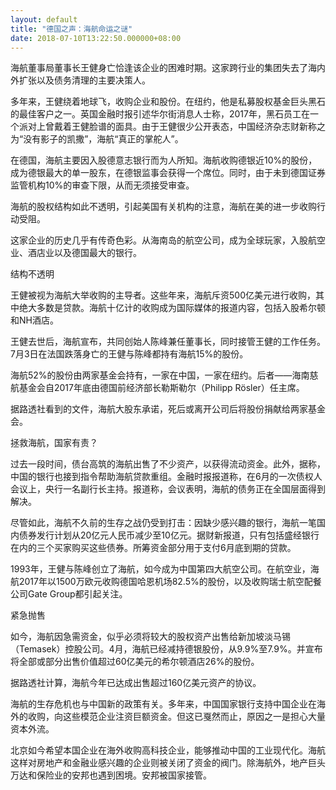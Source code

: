 ```yaml
---
layout: default
title: "德国之声：海航命运之谜"
date: 2018-07-10T13:22:50.000000+08:00
---
```


海航董事局董事长王健身亡恰逢该企业的困难时期。这家跨行业的集团失去了海内外扩张以及债务清理的主要决策人。

多年来，王健绕着地球飞，收购企业和股份。在纽约，他是私募股权基金巨头黑石的最佳客户之一。英国金融时报引述华尔街消息人士称，2017年，黑石员工在一个派对上曾戴着王健脸谱的面具。由于王健很少公开表态，中国经济杂志财新称之为“没有影子的凯撒”，海航“真正的掌舵人”。

在德国，海航主要因入股德意志银行而为人所知。海航收购德银近10%的股份，成为德银最大的单一股东，在德银监事会获得一个席位。同时，由于未到德国证券监管机构10%的审查下限，从而无须接受审查。

海航的股权结构如此不透明，引起美国有关机构的注意，海航在美的进一步收购行动受阻。

这家企业的历史几乎有传奇色彩。从海南岛的航空公司，成为全球玩家，入股航空业、酒店业以及德国最大的银行。

结构不透明

王健被视为海航大举收购的主导者。这些年来，海航斥资500亿美元进行收购，其中绝大多数是贷款。海航十亿计的收购成为国际媒体的报道内容，包括入股希尔顿和NH酒店。

王健去世后，海航宣布，共同创始人陈峰兼任董事长，同时接管王健的工作任务。7月3日在法国跌落身亡的王健与陈峰都持有海航15%的股份。

海航52%的股份由两家基金会持有，一家在中国，一家在纽约。后者——海南慈航基金会自2017年底由德国前经济部长勒斯勒尔（Philipp Rösler）任主席。

据路透社看到的文件，海航大股东承诺，死后或离开公司后将股份捐献给两家基金会。

拯救海航，国家有责？

过去一段时间，债台高筑的海航出售了不少资产，以获得流动资金。此外，据称，中国的银行也接到指令帮助海航贷款重组。金融时报报道称，在6月的一次债权人会议上，央行一名副行长主持。报道称，会议表明，海航的债务正在全国层面得到解决。

尽管如此，海航不久前的生存之战仍受到打击：因缺少感兴趣的银行，海航一笔国内债券发行计划从20亿元人民币减少至10亿元。据财新报道，只有包括盛经银行在内的三个买家购买这些债券。所筹资金部分用于支付6月底到期的贷款。

1993年，王健与陈峰创立了海航，如今成为中国第四大航空公司。在航空业，海航2017年以1500万欧元收购德国哈恩机场82.5%的股份，以及收购瑞士航空配餐公司Gate Group都引起关注。

紧急抛售

如今，海航因急需资金，似乎必须将较大的股权资产出售给新加坡淡马锡（Temasek）控股公司。4月，海航已经减持德银股份，从9.9%至7.9%。并宣布将全部或部分出售价值超过60亿美元的希尔顿酒店26%的股份。

据路透社计算，海航今年已达成出售超过160亿美元资产的协议。

海航的生存危机也与中国新的政策有关。多年来，中国国家银行支持中国企业在海外的收购，向这些模范企业注资巨额资金。但这已戛然而止，原因之一是担心大量资本外流。

北京如今希望本国企业在海外收购高科技企业，能够推动中国的工业现代化。海航这样对房地产和金融业感兴趣的企业则被关闭了资金的阀门。除海航外，地产巨头万达和保险业的安邦也遇到困境。安邦被国家接管。

